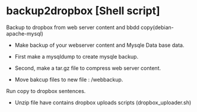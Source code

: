 # backup2dropbox [Shell script]
Backup to dropbox from web server content and bbdd copy(debian-apache-mysql)


- Make backup of your webserver content and Mysqle Data base data.

- First make a mysqldump to create mysqle backup.

- Second, make a tar.gz file to compress web server content.

- Move bakcup files to new file : /webbackup.

Run copy to dropbox sentences.

- Unzip file have contains dropbox uploads scripts (dropbox_uploader.sh)

